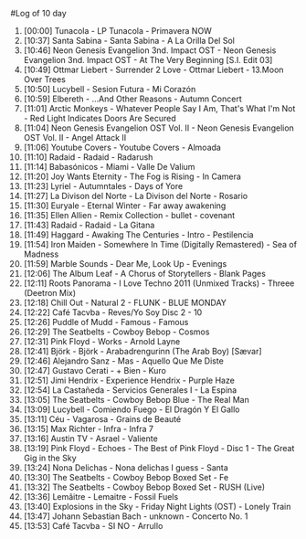 #Log of 10 day

1. [00:00] Tunacola - LP Tunacola - Primavera NOW
1. [10:37] Santa Sabina - Santa Sabina - A La Orilla Del Sol
1. [10:46] Neon Genesis Evangelion 3nd. Impact OST - Neon Genesis Evangelion 3nd. Impact OST - At The Very Beginning [S.I. Edit 03]
1. [10:49] Ottmar Liebert - Surrender 2 Love - Ottmar Liebert - 13.Moon Over Trees
1. [10:50] Lucybell - Sesion Futura - Mi Corazón
1. [10:59] Elbereth - ...And Other Reasons - Autumn Concert
1. [11:01] Arctic Monkeys - Whatever People Say I Am, That's What I'm Not - Red Light Indicates Doors Are Secured
1. [11:04] Neon Genesis Evangelion OST Vol. II - Neon Genesis Evangelion OST Vol. II - Angel Attack II
1. [11:06] Youtube Covers - Youtube Covers - Almoada
1. [11:10] Radaid - Radaid - Radarush
1. [11:14] Babasónicos - Miami - Valle De Valium
1. [11:20] Joy Wants Eternity - The Fog is Rising - In Camera
1. [11:23] Lyriel - Autumntales - Days of Yore
1. [11:27] La Divison del Norte - La Divison del Norte - Rosario
1. [11:30] Euryale - Eternal Winter - Far away awakening
1. [11:35] Ellen Allien - Remix Collection - bullet - covenant
1. [11:43] Radaid - Radaid - La Gitana
1. [11:49] Haggard - Awaking The Centuries - Intro - Pestilencia
1. [11:54] Iron Maiden - Somewhere In Time (Digitally Remastered) - Sea of Madness
1. [11:59] Marble Sounds - Dear Me, Look Up - Evenings
1. [12:06] The Album Leaf - A Chorus of Storytellers - Blank Pages
1. [12:11] Roots Panorama - I Love Techno 2011 (Unmixed Tracks) - Threee (Deetron Mix)
1. [12:18] Chill Out - Natural 2 - FLUNK - BLUE MONDAY
1. [12:22] Café Tacvba - Reves/Yo Soy Disc 2 - 10
1. [12:26] Puddle of Mudd - Famous - Famous
1. [12:29] The Seatbelts - Cowboy Bebop - Cosmos
1. [12:31] Pink Floyd - Works - Arnold Layne
1. [12:41] Björk - Björk - Arabadrengurinn (The Arab Boy) [Sævar]
1. [12:46] Alejandro Sanz - Mas - Aquello Que Me Diste
1. [12:47] Gustavo Cerati - + Bien - Kuro
1. [12:51] Jimi Hendrix - Experience Hendrix - Purple Haze
1. [12:54] La Castañeda - Servicios Generales I - La Espina
1. [13:05] The Seatbelts - Cowboy Bebop Blue - The Real Man
1. [13:09] Lucybell - Comiendo Fuego - El Dragón Y El Gallo
1. [13:11] Céu - Vagarosa - Grains de Beauté
1. [13:15] Max Richter - Infra - Infra 7
1. [13:16] Austin TV - Asrael - Valiente
1. [13:19] Pink Floyd - Echoes - The Best of Pink Floyd - Disc 1 - The Great Gig in the Sky
1. [13:24] Nona Delichas - Nona delichas I guess - Santa
1. [13:30] The Seatbelts - Cowboy Bebop Boxed Set - Fe
1. [13:32] The Seatbelts - Cowboy Bebop Boxed Set - RUSH (Live)
1. [13:36] Lemâitre - Lemaitre - Fossil Fuels
1. [13:40] Explosions in the Sky - Friday Night Lights (OST) - Lonely Train
1. [13:47] Johann Sebastian Bach - unknown - Concerto No. 1
1. [13:53] Café Tacvba - SI NO - Arrullo
